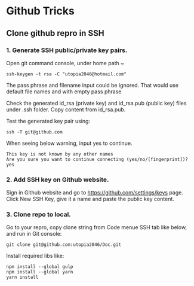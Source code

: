 # Github Tricks

## Clone github repro in SSH

### 1. Generate SSH public/private key pairs.

Open git command console, under home path ~

``` console
ssh-keygen -t rsa -C "utopia2046@hotmail.com"
```

The pass phrase and filename input could be ignored. That would use default file names and with empty pass phrase

Check the generated id_rsa (private key) and id_rsa.pub (public key) files under .ssh folder. Copy content from id_rsa.pub.

Test the generated key pair using:

``` console
ssh -T git@github.com
```

When seeing below warning, input yes to continue.

``` console
This key is not known by any other names
Are you sure you want to continue connecting (yes/no/[fingerprint])? yes
```

### 2. Add SSH key on Github website.

Sign in Github website and go to https://github.com/settings/keys page. Click New SSH Key, give it a name and paste the public key content.

### 3. Clone repo to local.

Go to your repro, copy clone string from Code menue SSH tab like below, and run in Git console:

``` console
git clone git@github.com:utopia2046/Doc.git
```

Install required libs like:

``` console
npm install --global gulp
npm install --global yarn
yarn install
```
